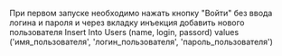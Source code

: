 При первом запуске необходимо нажать кнопку "Войти" без ввода логина и пароля и через вкладку инъекция добавить нового пользователя
Insert Into Users (name, login, passord) values ('имя_пользователя', 'логин_пользователя', 'пароль_пользователя')
